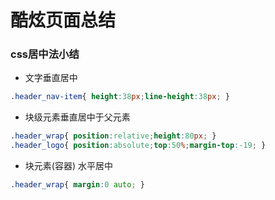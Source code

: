 # 酷炫页面总结

### css居中法小结
	
* 文字垂直居中 
```css
.header_nav-item{ height:38px;line-height:38px; }
```
* 块级元素垂直居中于父元素
```css
.header_wrap{ position:relative;height:80px; }
.header_logo{ position:absolute;top:50%;margin-top:-19;	}
```	
* 块元素(容器) 水平居中
```css
.header_wrap{ margin:0 auto; }
```

